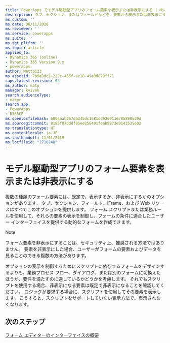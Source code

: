 ```yaml
---
title: PowerApps でモデル駆動型アプリのフォーム要素を表示または非表示にする | MicrosoftDocs
description: タブ、セクション、またはフィールドなどを、要素から表示または非表示にする方法を学習
ms.custom: ''
ms.date: 06/11/2018
ms.reviewer: ''
ms.service: powerapps
ms.suite: ''
ms.tgt_pltfrm: ''
ms.topic: article
applies_to:
- Dynamics 365 (online)
- Dynamics 365 Version 9.x
- powerapps
author: Mattp123
ms.assetid: 7b9e8dc2-229c-455f-ae18-49e8d879ff71
caps.latest.revision: 63
ms.author: matp
manager: kvivek
search.audienceType:
- maker
search.app:
- PowerApps
- D365CE
ms.openlocfilehash: 6004aab267da345dc1681dd920913e7858986d9d
ms.sourcegitcommit: 8185f87dddf05ee256491feab9873e9143535e02
ms.translationtype: HT
ms.contentlocale: ja-JP
ms.lasthandoff: 11/01/2019
ms.locfileid: "2710248"
---
```

# <a name="show-or-hide-model-driven-app-form-elements"></a>モデル駆動型アプリのフォーム要素を表示または非表示にする

 複数の種類のフォーム要素には、既定で、表示するか、非表示にするかのオプションがあります。 タブ、セクション、フィールド、iFrame、および Web リソースはすべてこのオプションを提供します。 フォーム スクリプトまたは業務ルールを使用して、それらの要素の表示を制御し、フォームの条件に適合したユーザー インターフェイスを提供する動的なフォームを作成できます。  
  
> [!NOTE]
>  フォーム要素を非表示にすることは、セキュリティ上、推奨される方法ではありません。 要素を非表示にした場合、ユーザーがフォームの要素およびデータを見ることのできる複数の方法があります。 
  
 オプションの表示を制御するためにスクリプトに依存するフォームをデザインするよりも、業務プロセス フロー、ダイアログ、または別のフォームに切換えたほうが、要件を満たすのに適しているかどうかを考慮します。 それでもスクリプトを使用する場合、非表示になる要素は既定で非表示になることを確認してください。 ロジックが要求する場合に、スクリプトを使用してその要素を表示します。 こうすると、スクリプトをサポートしていない表示方法で、表示されなくなります。  

## <a name="next-steps"></a>次のステップ

[フォーム エディターのインターフェイスの概要](form-editor-user-interface-legacy.md)
